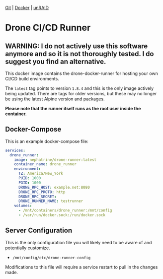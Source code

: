 <!--
SPDX-FileCopyrightText: 2023 - 2025 Daniel Wolf <nephatrine@gmail.com>

SPDX-License-Identifier: ISC
-->

[Git](https://code.nephatrine.net/NephNET/docker-drone-run/src/branch/master) |
[Docker](https://hub.docker.com/r/nephatrine/drone-runner/) |
[unRAID](https://code.nephatrine.net/NephNET/unraid-containers)

# Drone CI/CD Runner

## WARNING: I do not actively use this software anymore and so it is not thoroughly tested. I do suggest you find an alternative.

This docker image contains the drone-docker-runner for hosting your own CI/CD
build environments.

The `latest` tag points to version `1.8.4` and this is the only image actively
being updated. There are tags for older versions, but these may no longer be
using the latest Alpine version and packages.

**Please note that the runner itself runs as the root user inside the container.**

## Docker-Compose

This is an example docker-compose file:

```yaml
services:
  drone_runner:
    image: nephatrine/drone-runner:latest
    container_name: drone_runner
    environment:
      TZ: America/New_York
      PUID: 1000
      PGID: 1000
      DRONE_RPC_HOST: example.net:8080
      DRONE_RPC_PROTO: http
      DRONE_RPC_SECRET:
      DRONE_RUNNER_NAME: testrunner
    volumes:
      - /mnt/containers/drone_runner:/mnt/config
      - /var/run/docker.sock:/run/docker.sock
```

## Server Configuration

This is the only configuration file you will likely need to be aware of and
potentially customize.

- `/mnt/config/etc/drone-runner-config`

Modifications to this file will require a service restart to pull in the
changes made.
